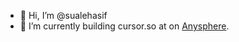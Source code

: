 - 👋 Hi, I’m @sualehasif
- 🌱 I’m currently building cursor.so at on [Anysphere](https://anysphere.co).

